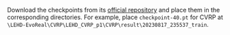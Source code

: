 Download the checkpoints from its [official repository](https://github.com/CIAM-Group/NCO_code/tree/main/single_objective/LEHD/CVRP) and place them in the corresponding directories. For example, place `checkpoint-40.pt` for CVRP at `\LEHD-EvoReal\CVRP\LEHD_CVRP_p1\CVRP\result\20230817_235537_train`.